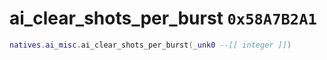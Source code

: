 # ai_clear_shots_per_burst `0x58A7B2A1`

```lua
natives.ai_misc.ai_clear_shots_per_burst(_unk0 --[[ integer ]])
```